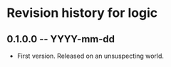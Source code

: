 # Revision history for logic

## 0.1.0.0 -- YYYY-mm-dd

* First version. Released on an unsuspecting world.
